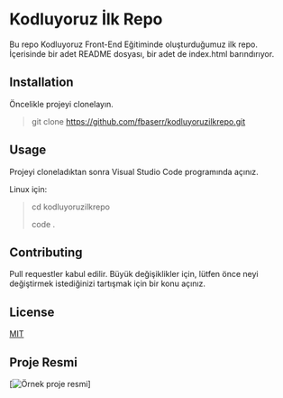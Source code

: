 
# Kodluyoruz İlk Repo

Bu repo Kodluyoruz Front-End Eğitiminde oluşturduğumuz ilk repo. İçerisinde bir adet README dosyası, bir adet de index.html barındırıyor.

## Installation

Öncelikle projeyi clonelayın.

> git clone https://github.com/fbaserr/kodluyoruzilkrepo.git

## Usage

Projeyi cloneladıktan sonra Visual Studio Code programında açınız.

Linux için:

> cd kodluyoruzilkrepo
>
> code .
## Contributing
Pull requestler kabul edilir. Büyük değişiklikler için, lütfen önce neyi değiştirmek istediğinizi tartışmak için bir konu açınız.
## License
[MIT](https://choosealicense.com/licenses/mit/)
## Proje Resmi
[![Örnek proje resmi](https://www.hizliresim.com/ek5klaj)]
